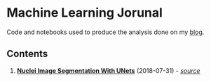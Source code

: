 # Machine Learning Jorunal

Code and notebooks used to produce the analysis done on my
[blog](https://www.thomasjpfan.com).

## Contents

1. [**Nuclei Image Segmentation With UNets**](#) (2018-07-31) - [*source*](https://github.com/thomasjpfan/ml-journal/tree/master/notebooks/nuclei-cell-image-segmentation)
